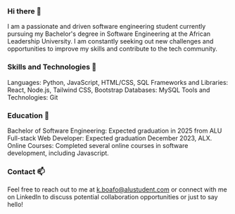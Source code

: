 ### Hi there 👋

I am a passionate and driven software engineering student currently pursuing my Bachelor's degree in Software Engineering at the African Leadership University. I am constantly seeking out new challenges and opportunities to improve my skills and contribute to the tech community.

<!-- <img src="https://user-images.githubusercontent.com/109430532/237023385-014e1bd5-a529-48c0-b446-fac1424fca7e.jpg" alt="My Image" width="100%">
-->

### Skills and Technologies 🔭

Languages: Python, JavaScript, HTML/CSS, SQL
Frameworks and Libraries: React, Node.js, Tailwind CSS, Bootstrap
Databases: MySQL
Tools and Technologies: Git

### Education 🌱

Bachelor of Software Engineering: Expected graduation in 2025 from ALU
Full-stack Web Developer: Expected graduation December 2023, ALX.
Online Courses: Completed several online courses in software development, including Javascript.

### Contact 📫 

Feel free to reach out to me at k.boafo@alustudent.com or connect with me on LinkedIn to discuss potential collaboration opportunities or just to say hello!

<!--
**kayc0des/kayc0des** is a ✨ _special_ ✨ repository because its `README.md` (this file) appears on your GitHub profile.

Here are some ideas to get you started:

- 🔭 I’m currently working on ...
- 🌱 I’m currently learning ...
- 👯 I’m looking to collaborate on ...
- 🤔 I’m looking for help with ...
- 💬 Ask me about ...
- 📫 How to reach me: ...
- 😄 Pronouns: ...
- ⚡ Fun fact: ...
-->
